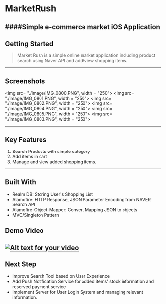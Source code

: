 # MarketRush
####Simple e-commerce market iOS Application
---
## Getting Started
> Market Rush is a simple online market application including product search using Naver API and add/view shopping items.

---
## Screenshots
<img src= "./image/IMG_0800.PNG", width = "250">    <img src= "./image/IMG_0801.PNG", width = "250">    <img src= "./image/IMG_0802.PNG", width = "250">
<img src= "./image/IMG_0804.PNG", width = "250">    <img src= "./image/IMG_0805.PNG", width = "250">    <img src= "./image/IMG_0803.PNG", width = "250">

----
## Key Features
1. Search Products with simple category
2. Add items in cart
3. Manage and view added shopping items.

---
## Built With
* Realm DB: Storing User's Shopping List
* Alamofire: HTTP Response, JSON Parameter Encoding from NAVER Search API
* Alamofire-Object-Mapper: Convert Mapping JSON to objects
* MVC/Singleton Pattern

## Demo Video 
[![Alt text for your video](http://i67.tinypic.com/2j4qywz.png)](https://youtu.be/EiKkoTb3JsM)
----
## Next Step
* Improve Search Tool based on User Experience 
* Add Push Notification Service for added items' stock information and reserved payment service
* Implement Server for User Login System and managing relevant information.
